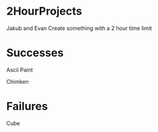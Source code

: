 # 2HourProjects
Jakub and Evan Create something with a 2 hour time limit

# Successes
Ascii Paint

Chimken

# Failures
Cube
